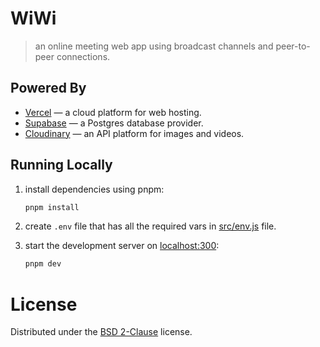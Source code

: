 # WiWi

> an online meeting web app using broadcast channels and peer-to-peer connections.

## Powered By

- [Vercel](https://vercel.com/) &horbar; a cloud platform for web hosting.
- [Supabase](https://supabase.com/) &horbar; a Postgres database provider.
- [Cloudinary](https://cloudinary.com/) &horbar; an API platform for images and videos.

## Running Locally

1. install dependencies using pnpm:

   ```sh
   pnpm install
   ```

2. create `.env` file that has all the required vars in [src/env.js](https://github.com/malkiii/wiwi/blob/main/src/env.js#L4) file.

3. start the development server on [localhost:300](http://localhost:3000):

   ```sh
   pnpm dev
   ```

# License

Distributed under the [BSD 2-Clause](https://github.com/malkiii/wiwi/blob/main/LICENSE) license.

